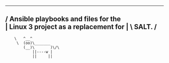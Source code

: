  ______________________________________
/ Ansible playbooks and files for the  \
| Linux 3 project as a replacement for |
\ SALT.                                /
 --------------------------------------
        \   ^__^
         \  (oo)\_______
            (__)\       )\/\
                ||----w |
                ||     ||